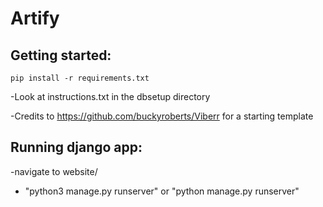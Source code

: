 # Artify

## Getting started:
`pip install -r requirements.txt`

-Look at instructions.txt in the dbsetup directory

-Credits to https://github.com/buckyroberts/Viberr for a starting template

## Running django app:

-navigate to website/

- "python3 manage.py runserver"
or
"python manage.py runserver"
